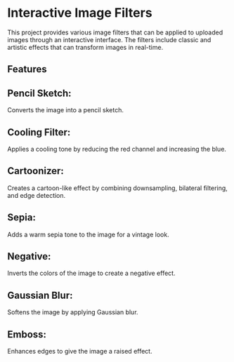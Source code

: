 # Interactive Image Filters

This project provides various image filters that can be applied to uploaded images through an interactive interface. The filters include classic and artistic effects that can transform images in real-time.

## Features

## Pencil Sketch: 
Converts the image into a pencil sketch.

## Cooling Filter: 
Applies a cooling tone by reducing the red channel and increasing the blue.

## Cartoonizer: 
Creates a cartoon-like effect by combining downsampling, bilateral filtering, and edge detection.

## Sepia: 
Adds a warm sepia tone to the image for a vintage look.

## Negative: 
Inverts the colors of the image to create a negative effect.

## Gaussian Blur: 
Softens the image by applying Gaussian blur.

## Emboss: 
Enhances edges to give the image a raised effect.


